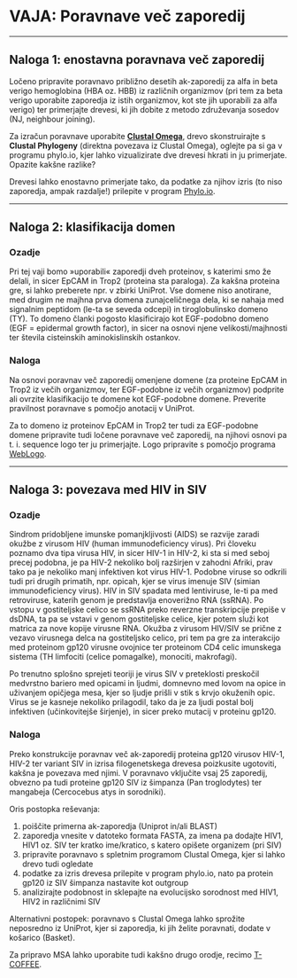# VAJA: Poravnave več zaporedij


---
## Naloga 1: enostavna poravnava več zaporedij

Ločeno pripravite poravnavo približno desetih ak-zaporedij za alfa in beta verigo hemoglobina (HBA oz. HBB) iz različnih organizmov (pri tem za beta verigo uporabite zaporedja iz istih organizmov, kot ste jih uporabili za alfa verigo) ter primerjajte drevesi, ki jih dobite z metodo združevanja sosedov (NJ, neighbour joining).

Za izračun poravnave uporabite [**Clustal Omega**](https://www.ebi.ac.uk/Tools/msa/clustalo/), drevo skonstruirajte s **Clustal Phylogeny** (direktna povezava iz Clustal Omega), oglejte pa si ga v programu phylo.io, kjer lahko vizualizirate dve drevesi hkrati in ju primerjate. Opazite kakšne razlike?

Drevesi lahko enostavno primerjate tako, da podatke za njihov izris (to niso zaporedja, ampak razdalje!) prilepite v program [Phylo.io](https://phylo.io/).

---
## Naloga 2: klasifikacija domen

### Ozadje
Pri tej vaji bomo »uporabili« zaporedji dveh proteinov, s katerimi smo že delali, in sicer EpCAM in Trop2 (proteina sta paraloga). Za kakšna proteina gre, si lahko preberete npr. v zbirki UniProt. Vse domene niso anotirane, med drugim ne majhna prva domena zunajceličnega dela, ki se nahaja med signalnim peptidom (le-ta se seveda odcepi) in tiroglobulinsko domeno (TY). To domeno članki pogosto klasificirajo kot EGF-podobno domeno (EGF = epidermal growth factor), in sicer na osnovi njene velikosti/majhnosti ter števila cisteinskih aminokislinskih ostankov.

### Naloga
Na osnovi poravnav več zaporedij omenjene domene (za proteine EpCAM in Trop2 iz večih organizmov, ter EGF-podobne iz večih organizmov) podprite ali ovrzite klasifikacijo te domene kot EGF-podobne domene. Preverite pravilnost poravnave s pomočjo anotacij v UniProt.

Za to domeno iz proteinov EpCAM in Trop2 ter tudi za EGF-podobne domene pripravite tudi ločene poravnave več zaporedij, na njihovi osnovi pa t. i. sequence logo ter ju primerjajte. Logo pripravite s pomočjo programa [WebLogo](http://weblogo.threeplusone.com/).

---
## Naloga 3: povezava med HIV in SIV

### Ozadje
Sindrom pridobljene imunske pomanjkljivosti (AIDS) se razvije zaradi okužbe z virusom HIV (human immunodeficiency virus). Pri človeku poznamo dva tipa virusa HIV, in sicer HIV-1 in HIV-2, ki sta si med seboj precej podobna, je pa HIV-2 nekoliko bolj razširjen v zahodni Afriki, prav tako pa je nekoliko manj infektiven kot virus HIV-1. Podobne viruse so odkrili tudi pri drugih primatih, npr. opicah, kjer se virus imenuje SIV (simian immunodeficiency virus). HIV in SIV spadata med lentiviruse, le-ti pa med retroviruse, katerih genom je predstavlja enoverižno RNA (ssRNA). Po vstopu v gostiteljske celico se ssRNA preko reverzne transkripcije prepiše v dsDNA, ta pa se vstavi v genom gostiteljske celice, kjer potem služi kot matrica za nove kopije virusne RNA. Okužba z virusom HIV/SIV se prične z vezavo virusnega delca na gostiteljsko celico, pri tem pa gre za interakcijo med proteinom gp120 virusne ovojnice ter proteinom CD4 celic imunskega sistema (TH limfociti (celice pomagalke), monociti, makrofagi).

Po trenutno splošno sprejeti teoriji je virus SIV v preteklosti preskočil medvrstno bariero med opicami in ljudmi, domnevno med lovom na opice in uživanjem opičjega mesa, kjer so ljudje prišli v stik s krvjo okuženih opic. Virus se je kasneje nekoliko prilagodil, tako da je za ljudi postal bolj infektiven (učinkovitejše širjenje), in sicer preko mutacij v proteinu gp120.

### Naloga

Preko konstrukcije poravnav več ak-zaporedij proteina gp120 virusov HIV-1, HIV-2 ter variant SIV in izrisa filogenetskega drevesa poizkusite ugotoviti, kakšna je povezava med njimi. V poravnavo vključite vsaj 25 zaporedij, obvezno pa tudi proteine gp120 SIV iz šimpanza (Pan troglodytes) ter mangabeja (Cercocebus atys in sorodniki).

Oris postopka reševanja:
1. poiščite primerna ak-zaporedja (Uniprot in/ali BLAST)
2. zaporedja vnesite v datoteko formata FASTA, za imena pa dodajte HIV1, HIV1 oz. SIV ter kratko ime/kratico, s katero opišete organizem (pri SIV)
3. pripravite poravnavo s spletnim programom Clustal Omega, kjer si lahko drevo tudi ogledate
4. podatke za izris drevesa prilepite v program phylo.io, nato pa protein gp120 iz SIV šimpanza nastavite kot outgroup
5. analizirajte podobnost in sklepajte na evolucijsko sorodnost med HIV1, HIV2 in različnimi SIV

 
Alternativni postopek: poravnavo s Clustal Omega lahko sprožite neposredno iz UniProt, kjer si zaporedja, ki jih želite poravnati, dodate v košarico (Basket).

Za pripravo MSA lahko uporabite tudi kakšno drugo orodje, recimo [T-COFFEE](http://tcoffee.crg.cat/).